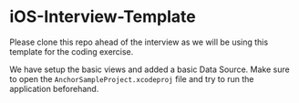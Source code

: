 # iOS-Interview-Template

Please clone this repo ahead of the interview as we will be using this template for the coding exercise.

We have setup the basic views and added a basic Data Source. Make sure to open the `AnchorSampleProject.xcodeproj` file and try to run the application beforehand.
